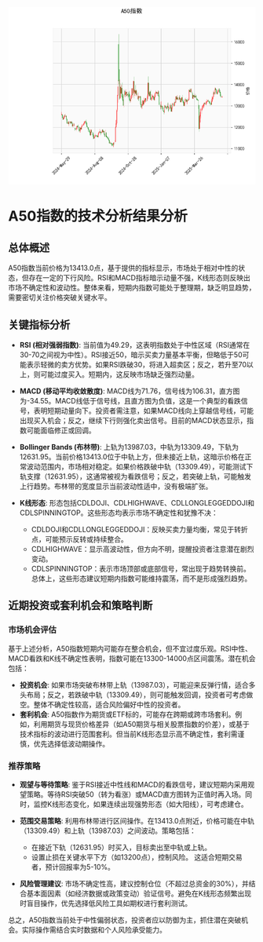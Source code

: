 ![图](A50.png)

# A50指数的技术分析结果分析

## 总体概述
A50指数当前价格为13413.0点，基于提供的指标显示，市场处于相对中性的状态，但存在一定的下行风险。RSI和MACD指标暗示动量不强，K线形态则反映出市场不确定性和波动性。整体来看，短期内指数可能处于整理期，缺乏明显趋势，需要密切关注价格突破关键水平。

## 关键指标分析
- **RSI (相对强弱指数)**: 当前值为49.29，这表明指数处于中性区域（RSI通常在30-70之间视为中性）。RSI接近50，暗示买卖力量基本平衡，但略低于50可能表示轻微的卖方优势。如果RSI跌破30，将进入超卖区；反之，若升至70以上，则可能过度买入。短期内，这反映市场缺乏强烈动量。

- **MACD (移动平均收敛散度)**: MACD线为71.76，信号线为106.31，直方图为-34.55。MACD线低于信号线，且直方图为负值，这是一个典型的看跌信号，表明短期动量向下。投资者需注意，如果MACD线向上穿越信号线，可能出现买入机会；反之，继续下行则强化卖出信号。目前的MACD状态显示，指数可能面临修正或回调。

- **Bollinger Bands (布林带)**: 上轨为13987.03，中轨为13309.49，下轨为12631.95。当前价格13413.0位于中轨上方，但未接近上轨，这暗示价格在正常波动范围内，市场相对稳定。如果价格跌破中轨（13309.49），可能测试下轨支撑（12631.95），这通常被视为看跌信号；反之，若突破上轨，可能触发上行趋势。布林带的宽度显示当前波动性适中，没有极端扩张。

- **K线形态**: 形态包括CDLDOJI、CDLHIGHWAVE、CDLLONGLEGGEDDOJI和CDLSPINNINGTOP。这些形态均表示市场不确定性和犹豫不决：
  - CDLDOJI和CDLLONGLEGGEDDOJI：反映买卖力量均衡，常见于转折点，可能预示反转或持续整合。
  - CDLHIGHWAVE：显示高波动性，但方向不明，提醒投资者注意潜在剧烈变动。
  - CDLSPINNINGTOP：表示市场顶部或底部信号，常出现于趋势转换前。
  总体上，这些形态建议短期内指数可能维持震荡，而不是形成强烈趋势。

## 近期投资或套利机会和策略判断
### 市场机会评估
基于上述分析，A50指数短期内可能存在整合机会，但不宜过度乐观。RSI中性、MACD看跌和K线不确定性表明，指数可能在13300-14000点区间震荡。潜在机会包括：
- **投资机会**: 如果市场突破布林带上轨（13987.03），可能迎来反弹行情，适合多头布局；反之，若跌破中轨（13309.49），则可能触发回调，投资者可考虑做空。整体不确定性较高，适合风险偏好中性的投资者。
- **套利机会**: A50指数作为期货或ETF标的，可能存在跨期或跨市场套利。例如，利用期货与现货价格差异（如A50期货与相关股票指数的价差），或基于技术指标的波动进行范围套利。但当前K线形态显示高不确定性，套利需谨慎，优先选择低波动期操作。

### 推荐策略
- **观望与等待策略**: 鉴于RSI接近中性线和MACD的看跌信号，建议短期内采用观望策略。等待RSI突破50（转为看涨）或MACD直方图转为正值时再入场。同时，监控K线形态变化，如果连续出现强势形态（如大阳线），可考虑建仓。
  
- **范围交易策略**: 利用布林带进行区间操作。在13413.0点附近，价格可能在中轨（13309.49）和上轨（13987.03）之间波动。策略包括：
  - 在接近下轨（12631.95）时买入，目标卖出至中轨或上轨。
  - 设置止损在关键水平下方（如13200点），控制风险。
  这适合短期交易者，预计回报率为5-10%。

- **风险管理建议**: 市场不确定性高，建议控制仓位（不超过总资金的30%），并结合基本面因素（如经济数据或政策变动）验证信号。避免在K线形态频繁出现时盲目操作，优先选择低风险工具如期权进行套利测试。

总之，A50指数当前处于中性偏弱状态，投资者应以防御为主，抓住潜在突破机会。实际操作需结合实时数据和个人风险承受能力。